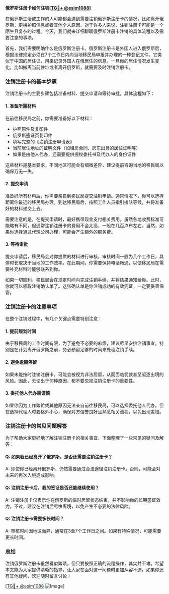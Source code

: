 **俄罗斯注册卡如何注销[[TG💪+ @esim1088](https://t.me/s/esim1088)]**

在俄罗斯生活或工作的人可能都会遇到需要注销俄罗斯注册卡的情况，比如离开俄罗斯、更换护照信息或者其他个人原因。对于许多人来说，注销注册卡可能是一个陌生且复杂的过程。今天，我们就来详细聊聊俄罗斯注册卡注销的具体流程以及需要注意的事项。

首先，我们需要明确什么是俄罗斯注册卡。俄罗斯注册卡是外国人进入俄罗斯后，根据法律规定必须在7个工作日内向当地移民局申报并办理的一种登记文件。它类似于中国的居住证，用来记录外国人在俄居住的信息。一旦你的居住情况发生变化，比如搬离当前住址或者离开俄罗斯，就需要及时注销注册卡。

### 注销注册卡的基本步骤

注销注册卡的主要步骤包括准备材料、提交申请和等待审批。具体流程如下：

#### 1. 准备所需材料

在前往移民局之前，你需要准备好以下材料：
- 护照原件及复印件
- 俄罗斯签证页复印件
- 填写完整的《注销注册申请表》
- 当前居住地址的证明文件（如租房合同、房东出具的居住证明等）
- 如果是由他人代办，还需要提供授权委托书及代办人的身份证件

这些材料是基本要求，不同地区可能会有细微差异，建议提前咨询当地的移民局以确保万无一失。

#### 2. 提交申请

准备好所有材料后，你需要亲自到移民局提交注销申请。通常情况下，你可以选择距离你最近的移民局办理。到达移民局后，按照工作人员指引排队等候，并将准备好的材料递交上去。

需要注意的是，在提交申请时，最好携带现金支付相关费用。虽然各地收费标准可能略有不同，但通常注销注册卡的费用不会太高，一般在几百卢布左右。当然，如果你选择通过代理公司办理，可能会产生额外的服务费。

#### 3. 等待审批

提交申请后，移民局会对你提供的材料进行审核。审核时间一般为几个工作日，具体时长取决于当地的工作效率。在此期间，你需要保持电话畅通，以便移民局在需要补充材料时能够联系到你。

如果一切顺利，移民局会在规定时间内完成注销手续，并将结果通知给你。此时，你就可以领取注销确认单了。这张确认单是你注销成功的有效凭证，一定要妥善保管。

### 注销注册卡的注意事项

在整个注销过程中，有几个关键点需要特别注意：

#### 1. 提前规划时间

由于移民局的工作时间有限，为了避免不必要的麻烦，建议尽早安排注销事宜。特别是在计划离开俄罗斯之前，务必预留足够的时间来处理注销手续。

#### 2. 避免逾期滞留

如果未能按时注销注册卡，可能会被视为非法居留，从而面临罚款甚至驱逐出境的风险。因此，无论出于何种原因，都不要忽视注销注册卡的重要性。

#### 3. 委托他人代办需谨慎

如果你因为工作繁忙或其他原因无法亲自前往移民局，可以选择委托他人代办。但在选择代理人时要格外小心，确保对方信誉良好且熟悉相关流程，以免出现差错。

### 注销注册卡的常见问题解答

为了帮助大家更好地了解注销注册卡的相关事宜，下面整理了一些常见的疑问及解答：

#### Q: 如果我已经离开了俄罗斯，是否还需要注销注册卡？
A: 即使你已经离开俄罗斯，仍然需要通过合法途径注销注册卡。否则，可能会对未来的再次入境造成影响。

#### Q: 注销注册卡后，我的签证是否还能继续使用？
A: 注销注册卡仅表示你在俄罗斯的临时居留状态结束，并不影响你的长期签证效力。不过，建议在注销后尽快离境，以免产生不必要的法律风险。

#### Q: 注销注册卡需要多长时间？
A: 审核时间因地区而异，通常在3至7个工作日之间。如果有特殊情况，可能需要更长时间。

### 总结

注销俄罗斯注册卡虽然看似繁琐，但只要按照正确的流程操作，其实并不难。希望本文能为大家提供清晰的指导，让大家在面对这一问题时更加从容不迫。如果你还有其他疑问，欢迎随时留言讨论！

[[TG💪+ @esim1088](https://t.me/s/esim1088) ![Image](https://i.postimg.cc/4NQfJmqS/Snipaste-2025-05-13-00-14-12.png)]